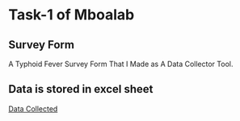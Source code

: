 # Task-1 of Mboalab

## Survey Form
A Typhoid Fever Survey Form That I Made as A Data Collector Tool.

## Data is stored in excel sheet
[Data Collected](https://docs.google.com/spreadsheets/d/15BuFSUlMceuDlsWgIZlA1RChYz8U7iP8jtkM1LuLCJs/edit?usp=sharing)

